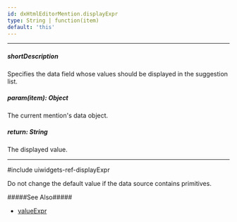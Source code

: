 ```yaml
---
id: dxHtmlEditorMention.displayExpr
type: String | function(item)
default: 'this'
---
```

---
##### shortDescription
Specifies the data field whose values should be displayed in the suggestion list.

##### param(item): Object
The current mention's data object.

##### return: String
The displayed value.

---
#include uiwidgets-ref-displayExpr

Do not change the default value if the data source contains primitives.

#####See Also#####
- [valueExpr](/Documentation/ApiReference/UI_Widgets/dxHtmlEditor/Configuration/mentions/#valueExpr)